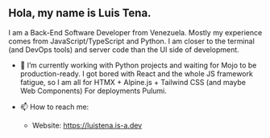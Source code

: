 ## Hola, my name is Luis Tena.
I am a Back-End Software Developer from Venezuela. Mostly my experience comes from JavaScript/TypeScript and Python. I am closer to the terminal (and DevOps tools) and server code than the UI side of development.

- 🔭 I’m currently working with Python projects and waiting for Mojo to be production-ready.
I got bored with React and the whole JS framework fatigue, so I am all for HTMX + Alpine.js + Tailwind CSS (and maybe Web Components)
For deployments Pulumi.

- 📫 How to reach me:
  - Website: https://luistena.is-a.dev
